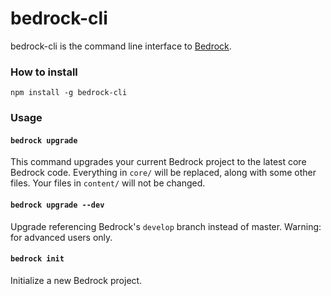 # bedrock-cli

bedrock-cli is the command line interface to [Bedrock](bedrock.mono.company).

### How to install

    npm install -g bedrock-cli

### Usage

#### `bedrock upgrade`

This command upgrades your current Bedrock project to the latest core Bedrock code. Everything in `core/` will be replaced,
along with some other files. Your files in `content/` will not be changed.

#### `bedrock upgrade --dev`

Upgrade referencing Bedrock's `develop` branch instead of master. Warning: for advanced users only.

#### `bedrock init`

Initialize a new Bedrock project.

